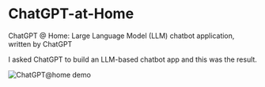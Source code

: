 # ChatGPT-at-Home
ChatGPT @ Home: Large Language Model (LLM) chatbot application, written by ChatGPT

I asked ChatGPT to build an LLM-based chatbot app and this was the result. 


![ChatGPT@home demo](https://pythonprogramming.net/static/images/chatgptathomedemogithub.png)
